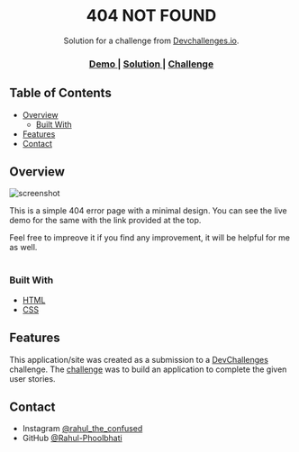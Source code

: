 <!-- Please update value in the {}  -->

<h1 align="center">404 NOT FOUND</h1>

<div align="center">
   Solution for a challenge from  <a href="http://devchallenges.io" target="_blank">Devchallenges.io</a>.
</div>

<div align="center">
  <h3>
    <a href="https://{your-demo-link.your-domain}">
      Demo
    </a>
    <span> | </span>
    <a href="https://{github.com/Rahul-Phoolbhati/devchallenge.io)}">
      Solution
    </a>
    <span> | </span>
    <a href="https://devchallenges.io/challenges/wBunSb7FPrIepJZAg0sY">
      Challenge
    </a>
  </h3>
</div>

<!-- TABLE OF CONTENTS -->

## Table of Contents

- [Overview](#overview)
  - [Built With](#built-with)
- [Features](#features)
- [Contact](#contact)


<!-- OVERVIEW -->

## Overview

![screenshot](https://user-images.githubusercontent.com/100228521/215847637-824a7c8c-48f9-4985-a41b-879890339510.png)

This is a simple 404 error page with a minimal design. You can see the live demo for the same with the link provided at the top.

Feel free to impreove it if you find any improvement, it will be helpful for me as well.
<br><br>

### Built With

<!-- This section should list any major frameworks that you built your project using. Here are a few examples.-->

- [HTML](https://developer.mozilla.org/en-US/docs/Web/HTML)
- [CSS](https://developer.mozilla.org/en-US/docs/Web/CSS)
## Features

<!-- List the features of your application or follow the template. Don't share the figma file here :) -->

This application/site was created as a submission to a [DevChallenges](https://devchallenges.io/challenges) challenge. The [challenge](https://devchallenges.io/challenges/wBunSb7FPrIepJZAg0sY) was to build an application to complete the given user stories.




## Contact

- Instagram [@rahul_the_confused](https://www.instagram.com/rahul_the_confused/)
- GitHub [@Rahul-Phoolbhati](https://{github.com/Rahul-Phoolbhati})

